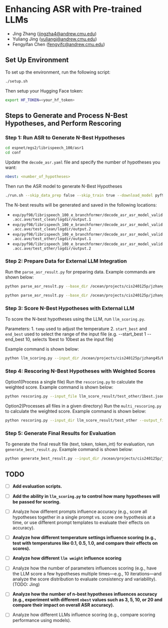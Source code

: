 # Enhancing ASR with Pre-trained LLMs
- Jing Zhang (jingzha4@andrew.cmu.edu)
- Yuliang Jing (yuliangj@andrew.cmu.edu)
- Fengyifan Chen (fengyifc@andrew.cmu.edu)
## Set Up Environment

To set up the environment, run the following script:

```bash
./setup.sh
```

Then setup your Hugging Face token:
```bash
export HF_TOKEN=<your_hf_token>
```

## Steps to Generate and Process N-Best Hypotheses, and Perform Rescoring
### Step 1: Run ASR to Generate N-Best Hypotheses
```bash
cd espnet/egs2/librispeech_100/asr1
cd conf
```

Update the `decode_asr.yaml` file and specify the number of hypotheses you want:
```yaml
nbest: <number_of_hypotheses>
```

Then run the ASR model to generate N-Best Hypotheses
```bash
./run.sh --skip_data_prep false --skip_train true --download_model pyf98/librispeech_100_e_branchformer
```

The N-best results will be generated and saved in the following locations:

- `exp/pyf98/librispeech_100_e_branchformer/decode_asr_asr_model_valid.acc.ave/test_clean/logdir/output.1`
- `exp/pyf98/librispeech_100_e_branchformer/decode_asr_asr_model_valid.acc.ave/test_clean/logdir/output.2`
- `exp/pyf98/librispeech_100_e_branchformer/decode_asr_asr_model_valid.acc.ave/test_other/logdir/output.1`
- `exp/pyf98/librispeech_100_e_branchformer/decode_asr_asr_model_valid.acc.ave/test_other/logdir/output.2`

### Step 2: Prepare Data for External LLM Integration
Run the `parse_asr_result.py` for preparing data. Example commands are shown below:
```bash
python parse_asr_result.py --base_dir /ocean/projects/cis240125p/jzhang45/espnet/egs2/librispeech_100/asr1/exp/pyf98/librispeech_100_e_branchformer/decode_asr_asr_model_valid.acc.ave/test_clean/logdir --output_dir parsed_asr_results/test_clean/

python parse_asr_result.py --base_dir /ocean/projects/cis240125p/jzhang45/espnet/egs2/librispeech_100/asr1/exp/pyf98/librispeech_100_e_branchformer/decode_asr_asr_model_valid.acc.ave/test_other/logdir --output_dir parsed_asr_results/test_other/
```

### Step 3: Score N-Best Hypotheses with External LLM
To score the N-best hypotheses using the LLM, run `llm_scoring.py`.  

Parameters: 1. `temp` used to adjust the temperature 2. `start_best` and `end_best` used to select the range of the input file (e.g. --start_best 1 --end_best 10, selects 1best to 10best as the input file)  

Example command is shown below:
```bash
python llm_scoring.py --input_dir /ocean/projects/cis240125p/jzhang45/Enhancing-ASR-with-Pre-trained-LLMs/parsed_asr_results/test_clean --output_dir /ocean/projects/cis240125p/jzhang45/Enhancing-ASR-with-Pre-trained-LLMs/rescoring/llm_score_result/test_clean --temp 1.0 --start_best 1 --end_best 10
```

### Step 4: Rescoring N-Best Hypotheses with Weighted Scores
Option1(Process a single file) Run the `rescoring.py` to calculate the weighted score. Example command is shown below:
```bash
python rescoring.py --input_file llm_score_result/test_other/1best.json --output_file weighted_score/test_other/1best.json --lm_weight 1.0
```

Option2(Processes all files in a given directory) Run the `multi_rescoring.py` to calculate the weighted score. Example command is shown below:
```bash
python rescoring.py --input_dir llm_score_result/test_other --output_file weighted_score/test_other --lm_weight 1.0
```

### Step 5: Generate Final Results for Evaluation
To generate the final result file (text, token, token_int) for evaluation, run `generate_best_result.py`. Example command is shown below:
```bash
python generate_best_result.py --input_dir /ocean/projects/cis240125p/jzhang45/Enhancing-ASR-with-Pre-trained-LLMs/rescoring/weighted_score/test_clean --output_dir result/test_clean
```

## TODO

- [ ] **Add evaluation scripts.**
- [ ] **Add the ability in `llm_scoring.py` to control how many hypotheses will be passed for scoring.**
- [ ] Analyze how different prompts influence accuracy (e.g., score all hypotheses together in a single prompt vs. score one hypothesis at a time, or use different prompt templates to evaluate their effects on accuracy).
- [ ] **Analyze how different temperature settings influence scoring (e.g., test with temperatures like 0.1, 0.5, 1.0, and compare their effects on scores).**
- [ ] **Analyze how different `llm weight` influence scoring**
- [ ] Analyze how the number of parameters influences scoring (e.g., have the LLM score a few hypotheses multiple times—e.g., 10 iterations—and analyze the score distribution to evaluate consistency and variability). (TODO: Jing)
- [ ] **Analyze how the number of n-best hypotheses influences accuracy (e.g., experiment with different `nbest` values such as 3, 5, 10, or 20 and compare their impact on overall ASR accuracy).**
- [ ] Analyze how different LLMs influence scoring (e.g., compare scoring performance using models).

